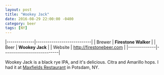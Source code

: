 ```yaml
---
layout: post
title: "Wookey Jack"
date: 2016-08-29 22:00:00 -0400
category: beer
tags: [NY]
---
```


|--------------|----------------------------|
| Brewer       | __Firestone Walker__       |
| Beer         | __Wookey Jack__            |
| Website      | <http://firestonebeer.com> |
|--------------|----------------------------|


Wookey Jack is a black rye IPA, and it's delicious. Citra and Amarillo hops. I had it at [Maxfields Restaurant](https://www.beermenus.com/places/32376-maxfields) in Potsdam, NY. 


